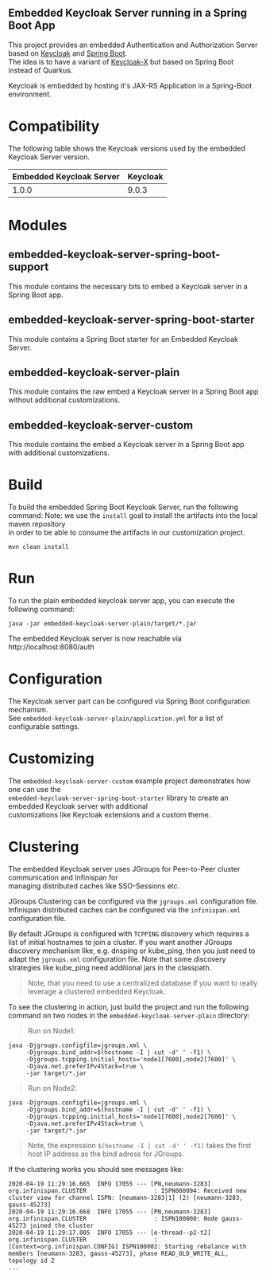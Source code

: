 Embedded Keycloak Server running in a Spring Boot App 
----------------------------------------------------------

This project provides an embedded Authentication and Authorization Server 
based on [Keycloak](https://www.keycloak.org) and [Spring Boot](https://spring.io/projects/spring-boot).  
The idea is to have a variant of [Keycloak-X](https://www.keycloak.org/2019/10/keycloak-x) but based on 
Spring Boot instead of Quarkus.

Keycloak is embedded by hosting it's JAX-RS Application in a Spring-Boot environment.  

# Compatibility  

The following table shows the Keycloak versions used by the embedded Keycloak Server version.   

Embedded Keycloak Server | Keycloak
---|---
1.0.0 | 9.0.3

# Modules

## embedded-keycloak-server-spring-boot-support
This module contains the necessary bits to embed a Keycloak server
in a Spring Boot app.

## embedded-keycloak-server-spring-boot-starter
This module contains a Spring Boot starter for an Embedded Keycloak Server. 

## embedded-keycloak-server-plain
This module contains the raw embed a Keycloak server
in a Spring Boot app without additional customizations.

## embedded-keycloak-server-custom
This module contains the embed a Keycloak server in a Spring Boot app with additional customizations.

# Build

To build the embedded Spring Boot Keycloak Server, run the following command:
Note: we use the `install` goal to install the artifacts into the local maven repository  
in order to be able to consume the artifacts in our customization project.   
```
mvn clean install
```

# Run
To run the plain embedded keycloak server app, you can execute the following command:
```
java -jar embedded-keycloak-server-plain/target/*.jar
```

The embedded Keycloak server is now reachable via http://localhost:8080/auth

# Configuration

The Keycloak server part can be configured via Spring Boot configuration mechanism.  
See `embedded-keycloak-server-plain/application.yml` for a list of configurable settings.

# Customizing

The `embedded-keycloak-server-custom` example project demonstrates how one can use the  
`embedded-keycloak-server-spring-boot-starter` library to create an embedded Keycloak server with additional   
customizations like Keycloak extensions and a custom theme.  

# Clustering
The embedded Keycloak server uses JGroups for Peer-to-Peer cluster communication and Infinispan for  
managing distributed caches like SSO-Sessions etc.  

JGroups Clustering can be configured via the `jgroups.xml` configuration file.  
Infinispan distributed caches can be configured via the `infinispan.xml` configuration file.  

By default JGroups is configured with `TCPPING` discovery which requires a list of initial hostnames 
to join a cluster. If you want another JGroups discovery mechanism like, e.g. dnsping or kube_ping, 
then you just need to adapt the `jgroups.xml` configuration file. Note that some discovery strategies like
kube_ping need additional jars in the classpath.

> Note, that you need to use a centralized database if you want to really leverage a clustered embedded Keycloak.

To see the clustering in action, just build the project and run the following command on two nodes in the `embedded-keycloak-server-plain` directory:

> Run on Node1:
```
java -Djgroups.configfile=jgroups.xml \
     -Djgroups.bind_addr=$(hostname -I | cut -d' ' -f1) \
     -Djgroups.tcpping.initial_hosts='node1[7600],node2[7600]' \
     -Djava.net.preferIPv4Stack=true \
     -jar target/*.jar
```

> Run on Node2:
```
java -Djgroups.configfile=jgroups.xml \
     -Djgroups.bind_addr=$(hostname -I | cut -d' ' -f1) \
     -Djgroups.tcpping.initial_hosts='node1[7600],node2[7600]' \
     -Djava.net.preferIPv4Stack=true \
     -jar target/*.jar
```

> Note, the expression `$(hostname -I | cut -d' ' -f1)` takes the first host IP address as the bind adress for JGroups.

If the clustering works you should see messages like:
```
2020-04-19 11:29:16.665  INFO 17055 --- [PN,neumann-3283] org.infinispan.CLUSTER                   : ISPN000094: Received new cluster view for channel ISPN: [neumann-3283|1] (2) [neumann-3283, gauss-45273]
2020-04-19 11:29:16.668  INFO 17055 --- [PN,neumann-3283] org.infinispan.CLUSTER                   : ISPN100000: Node gauss-45273 joined the cluster
2020-04-19 11:29:17.005  INFO 17055 --- [e-thread--p2-t2] org.infinispan.CLUSTER                   : [Context=org.infinispan.CONFIG] ISPN100002: Starting rebalance with members [neumann-3283, gauss-45273], phase READ_OLD_WRITE_ALL, topology id 2
...
```
